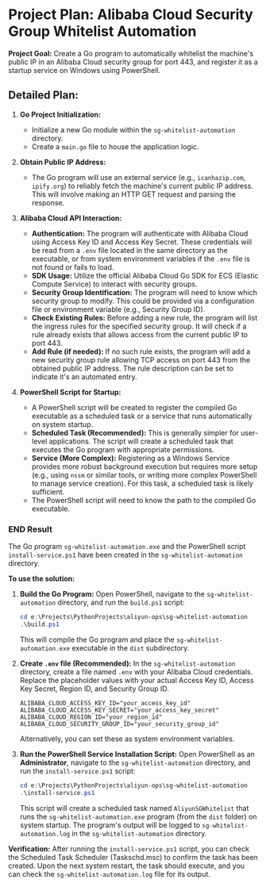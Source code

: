 # Project Plan: Alibaba Cloud Security Group Whitelist Automation

**Project Goal:** Create a Go program to automatically whitelist the machine's public IP in an Alibaba Cloud security group for port 443, and register it as a startup service on Windows using PowerShell.

## Detailed Plan:

1.  **Go Project Initialization:**
    *   Initialize a new Go module within the `sg-whitelist-automation` directory.
    *   Create a `main.go` file to house the application logic.

2.  **Obtain Public IP Address:**
    *   The Go program will use an external service (e.g., `icanhazip.com`, `ipify.org`) to reliably fetch the machine's current public IP address. This will involve making an HTTP GET request and parsing the response.

3.  **Alibaba Cloud API Interaction:**
    *   **Authentication:** The program will authenticate with Alibaba Cloud using Access Key ID and Access Key Secret. These credentials will be read from a `.env` file located in the same directory as the executable, or from system environment variables if the `.env` file is not found or fails to load.
    *   **SDK Usage:** Utilize the official Alibaba Cloud Go SDK for ECS (Elastic Compute Service) to interact with security groups.
    *   **Security Group Identification:** The program will need to know which security group to modify. This could be provided via a configuration file or environment variable (e.g., Security Group ID).
    *   **Check Existing Rules:** Before adding a new rule, the program will list the ingress rules for the specified security group. It will check if a rule already exists that allows access from the current public IP to port 443.
    *   **Add Rule (if needed):** If no such rule exists, the program will add a new security group rule allowing TCP access on port 443 from the obtained public IP address. The rule description can be set to indicate it's an automated entry.

4.  **PowerShell Script for Startup:**
    *   A PowerShell script will be created to register the compiled Go executable as a scheduled task or a service that runs automatically on system startup.
    *   **Scheduled Task (Recommended):** This is generally simpler for user-level applications. The script will create a scheduled task that executes the Go program with appropriate permissions.
    *   **Service (More Complex):** Registering as a Windows Service provides more robust background execution but requires more setup (e.g., using `nssm` or similar tools, or writing more complex PowerShell to manage service creation). For this task, a scheduled task is likely sufficient.
    *   The PowerShell script will need to know the path to the compiled Go executable.



### END Result
The Go program `sg-whitelist-automation.exe` and the PowerShell script `install-service.ps1` have been created in the `sg-whitelist-automation` directory.

__To use the solution:__

1.  **Build the Go Program:**
    Open PowerShell, navigate to the `sg-whitelist-automation` directory, and run the `build.ps1` script:
    ```powershell
    cd e:\Projects\PythonProjects\aliyun-ops\sg-whitelist-automation
    .\build.ps1
    ```
    This will compile the Go program and place the `sg-whitelist-automation.exe` executable in the `dist` subdirectory.

2.  **Create `.env` file (Recommended):** In the `sg-whitelist-automation` directory, create a file named `.env` with your Alibaba Cloud credentials. Replace the placeholder values with your actual Access Key ID, Access Key Secret, Region ID, and Security Group ID.
    ```
    ALIBABA_CLOUD_ACCESS_KEY_ID="your_access_key_id"
    ALIBABA_CLOUD_ACCESS_KEY_SECRET="your_access_key_secret"
    ALIBABA_CLOUD_REGION_ID="your_region_id"
    ALIBABA_CLOUD_SECURITY_GROUP_ID="your_security_group_id"
    ```
    Alternatively, you can set these as system environment variables.

3.  **Run the PowerShell Service Installation Script:**
    Open PowerShell as an **Administrator**, navigate to the `sg-whitelist-automation` directory, and run the `install-service.ps1` script:
    ```powershell
    cd e:\Projects\PythonProjects\aliyun-ops\sg-whitelist-automation
    .\install-service.ps1
    ```
    This script will create a scheduled task named `AliyunSGWhitelist` that runs the `sg-whitelist-automation.exe` program (from the `dist` folder) on system startup. The program's output will be logged to `sg-whitelist-automation.log` in the `sg-whitelist-automation` directory.

__Verification:__ After running the `install-service.ps1` script, you can check the Scheduled Task Scheduler (Taskschd.msc) to confirm the task has been created. Upon the next system restart, the task should execute, and you can check the `sg-whitelist-automation.log` file for its output.
